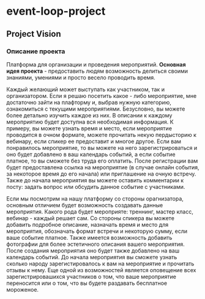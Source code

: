 # event-loop-project 
## Project Vision
### Описание проекта
Платформа для организации и проведения мероприятий. **Основная идея проекта** - предоставить людям возможность делиться своими знаниями, умениями и просто весело проводить время.

Каждый желающий может выступать как участником, так и организатором. Если я решаю посетить какое - либо мероприятие,  мне достаточно зайти на плафторму и, выбрав нужную категорию, ознакомиться с текущими мероприятиями. Безусловно, вы можете более детально изучить каждое из них. В описании к каждому мероприятию будет доступна вся необходимая информация. К примеру, вы можете узнать время и место, если мероприятие проводится в очном формате, можете прочитать некую пердысторию к вебинару, если спикер ее предоставит и многое другое. Если вам понравилось мероприятие, то вы можете на него зарегистрироваться и оно будет добавлено в ваш календарь событий, а если событие платное, то вы сможете без труда его оплатить. После регистрации вам будет предоставлена ссылка на мероприятие (в случае онлайн события, за некоторое время до его начала) или приглашение на очную встречу. Также до начала мероприятия вы можете оставить комментарии к посту: задать вопрос или обсудить данное событие с участниками. 

Если мы посмотрим на нашу платформу со стороны орагнизатора, основным отличием будет возможность создавать данные мероприятия. Какого рода будет мероприяте: треннинг, мастер класс, вебинар - каждый решает сам. Со стороны спикера вы можете добавить подробное описание, назначать время и место для мероприятия, обозначать формат встречи и некоторую сумму, если ваше событие платное. Также имеется возможность добавить фотографии для более эстетичного описания вашего мероприятия. После создания мероприятия оно будет также добавлено на ваш календарь событий. До начала мероприятия вы сможете узнать сколько народу зарегистировалось к вам на мероприятие и прочитать отзывы к нему. Еще одной из возможностей является оповещение всех зарегистрировашихся участников о том, что ваше мероприятие переносится или о том, что вы будете раздавать бесплатное мороженое.
